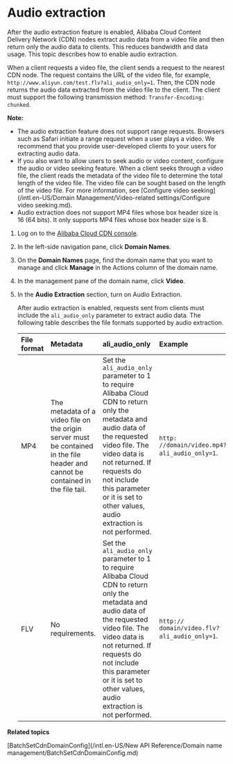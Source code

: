 # Audio extraction

After the audio extraction feature is enabled, Alibaba Cloud Content Delivery Network \(CDN\) nodes extract audio data from a video file and then return only the audio data to clients. This reduces bandwidth and data usage. This topic describes how to enable audio extraction.

When a client requests a video file, the client sends a request to the nearest CDN node. The request contains the URL of the video file, for example, `http://www.aliyun.com/test.flv?ali_audio_only=1`. Then, the CDN node returns the audio data extracted from the video file to the client. The client must support the following transmission method: `Transfer-Encoding: chunked`.

**Note:**

-   The audio extraction feature does not support range requests. Browsers such as Safari initiate a range request when a user plays a video. We recommend that you provide user-developed clients to your users for extracting audio data.
-   If you also want to allow users to seek audio or video content, configure the audio or video seeking feature. When a client seeks through a video file, the client reads the metadata of the video file to determine the total length of the video file. The video file can be sought based on the length of the video file. For more information, see [Configure video seeking](/intl.en-US/Domain Management/Video-related settings/Configure video seeking.md).
-   Audio extraction does not support MP4 files whose box header size is 16 \(64 bits\). It only supports MP4 files whose box header size is 8.

1.  Log on to the [Alibaba Cloud CDN console](https://cdn.console.aliyun.com).

2.  In the left-side navigation pane, click **Domain Names**.

3.  On the **Domain Names** page, find the domain name that you want to manage and click **Manage** in the Actions column of the domain name.

4.  In the management pane of the domain name, click **Video**.

5.  In the **Audio Extraction** section, turn on Audio Extraction.

    After audio extraction is enabled, requests sent from clients must include the `ali_audio_only` parameter to extract audio data. The following table describes the file formats supported by audio extraction.

    |File format|Metadata|ali\_audio\_only|Example|
    |:----------|:-------|:---------------|:------|
    |MP4|The metadata of a video file on the origin server must be contained in the file header and cannot be contained in the file tail.|Set the `ali_audio_only` parameter to 1 to require Alibaba Cloud CDN to return only the metadata and audio data of the requested video file. The video data is not returned. If requests do not include this parameter or it is set to other values, audio extraction is not performed.|`http: //domain/video.mp4?ali_audio_only=1`.|
    |FLV|No requirements.|Set the `ali_audio_only` parameter to 1 to require Alibaba Cloud CDN to return only the metadata and audio data of the requested video file. The video data is not returned. If requests do not include this parameter or it is set to other values, audio extraction is not performed.|`http:// domain/video.flv?ali_audio_only=1`.|


**Related topics**  


[BatchSetCdnDomainConfig](/intl.en-US/New API Reference/Domain name management/BatchSetCdnDomainConfig.md)

